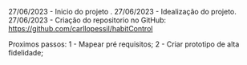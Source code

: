 27/06/2023 - Inicio do projeto .
27/06/2023 - Idealização do projeto.
27/06/2023 - Criação do repositorio no GitHub: https://github.com/carllopessil/habitControl

Proximos passos:
1 - Mapear pré requisitos;
2 - Criar prototipo de alta fidelidade;